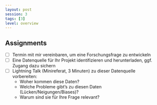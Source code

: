 ```yaml
---
layout: post
session: 3
tags: [3]
level: overview
---
```


## Assignments

- [ ] Termin mit mir vereinbaren, um eine Forschungsfrage zu entwickeln
- [ ] Eine Datenquelle für Ihr Projekt identifizieren und herunterladen, ggf. Zugang dazu sichern
- [ ] Lightning Talk (Minireferat, 3 Minuten) zu dieser Datenquelle vorbereiten:
    - Woher kommen diese Daten?
    - Welche Probleme gibt’s zu diesen Daten (Lücken/Neigungen/Biases)?
    - Warum sind sie für Ihre Frage relevant?
